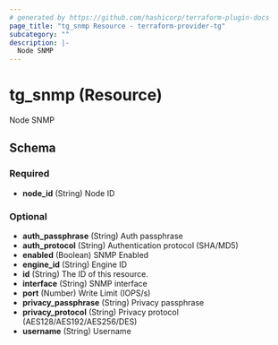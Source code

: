 ```yaml
---
# generated by https://github.com/hashicorp/terraform-plugin-docs
page_title: "tg_snmp Resource - terraform-provider-tg"
subcategory: ""
description: |-
  Node SNMP
---
```


# tg_snmp (Resource)

Node SNMP



<!-- schema generated by tfplugindocs -->
## Schema

### Required

- **node_id** (String) Node ID

### Optional

- **auth_passphrase** (String) Auth passphrase
- **auth_protocol** (String) Authentication protocol (SHA/MD5)
- **enabled** (Boolean) SNMP Enabled
- **engine_id** (String) Engine ID
- **id** (String) The ID of this resource.
- **interface** (String) SNMP interface
- **port** (Number) Write Limit (IOPS/s)
- **privacy_passphrase** (String) Privacy passphrase
- **privacy_protocol** (String) Privacy protocol (AES128/AES192/AES256/DES)
- **username** (String) Username


